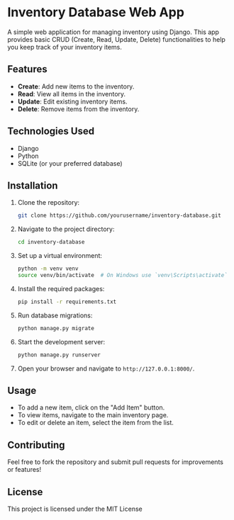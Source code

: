 # Inventory Database Web App

A simple web application for managing inventory using Django. This app provides basic CRUD (Create, Read, Update, Delete) functionalities to help you keep track of your inventory items.

## Features

- **Create**: Add new items to the inventory.
- **Read**: View all items in the inventory.
- **Update**: Edit existing inventory items.
- **Delete**: Remove items from the inventory.

## Technologies Used

- Django
- Python
- SQLite (or your preferred database)

## Installation

1. Clone the repository:
   ```bash
   git clone https://github.com/yourusername/inventory-database.git
   ```
   
2. Navigate to the project directory:
   ```bash
   cd inventory-database
   ```

3. Set up a virtual environment:
   ```bash
   python -m venv venv
   source venv/bin/activate  # On Windows use `venv\Scripts\activate`
   ```

4. Install the required packages:
   ```bash
   pip install -r requirements.txt
   ```

5. Run database migrations:
   ```bash
   python manage.py migrate
   ```

6. Start the development server:
   ```bash
   python manage.py runserver
   ```

7. Open your browser and navigate to `http://127.0.0.1:8000/`.

## Usage

- To add a new item, click on the "Add Item" button.
- To view items, navigate to the main inventory page.
- To edit or delete an item, select the item from the list.

## Contributing

Feel free to fork the repository and submit pull requests for improvements or features!

## License

This project is licensed under the MIT License
```
